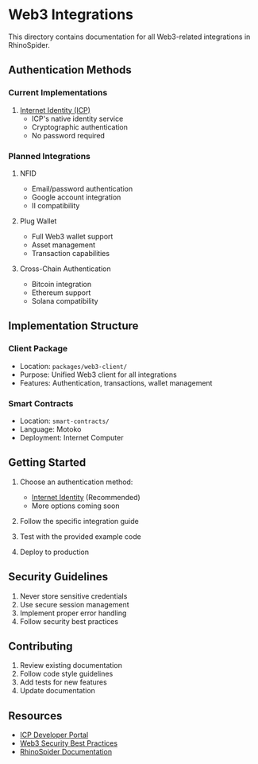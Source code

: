 # Web3 Integrations

This directory contains documentation for all Web3-related integrations in RhinoSpider.

## Authentication Methods

### Current Implementations
1. [Internet Identity (ICP)](./INTERNET_IDENTITY.md)
   - ICP's native identity service
   - Cryptographic authentication
   - No password required

### Planned Integrations
1. NFID
   - Email/password authentication
   - Google account integration
   - II compatibility

2. Plug Wallet
   - Full Web3 wallet support
   - Asset management
   - Transaction capabilities

3. Cross-Chain Authentication
   - Bitcoin integration
   - Ethereum support
   - Solana compatibility

## Implementation Structure

### Client Package
- Location: `packages/web3-client/`
- Purpose: Unified Web3 client for all integrations
- Features: Authentication, transactions, wallet management

### Smart Contracts
- Location: `smart-contracts/`
- Language: Motoko
- Deployment: Internet Computer

## Getting Started

1. Choose an authentication method:
   - [Internet Identity](./INTERNET_IDENTITY.md) (Recommended)
   - More options coming soon

2. Follow the specific integration guide
3. Test with the provided example code
4. Deploy to production

## Security Guidelines

1. Never store sensitive credentials
2. Use secure session management
3. Implement proper error handling
4. Follow security best practices

## Contributing

1. Review existing documentation
2. Follow code style guidelines
3. Add tests for new features
4. Update documentation

## Resources

- [ICP Developer Portal](https://internetcomputer.org/docs/)
- [Web3 Security Best Practices](https://ethereum.org/en/developers/docs/smart-contracts/security/)
- [RhinoSpider Documentation](../README.md)
